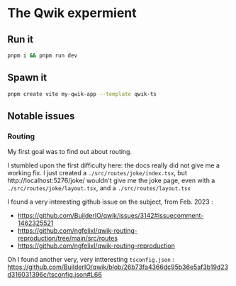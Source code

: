 # The Qwik expermient

## Run it

```bash
pnpm i && pnpm run dev
```

## Spawn it

```bash
pnpm create vite my-qwik-app --template qwik-ts
```

## Notable issues

### Routing


My first goal was to find out about routing.

I stumbled upon the first difficulty here: the docs really did not give me a working fix. I just created a `./src/routes/joke/index.tsx`, but http://localhost:5276/joke/ wouldn't give me the joke page, even with a `./src/routes/joke/layout.tsx`, and a `./src/routes/layout.tsx`



I found a very interesting github issue on the subject, from Feb. 2023 : 

* https://github.com/BuilderIO/qwik/issues/3142#issuecomment-1462325521
* https://github.com/ngfelixl/qwik-routing-reproduction/tree/main/src/routes
* https://github.com/ngfelixl/qwik-routing-reproduction

Oh I found another very, very intteresting `tsconfig.json` : https://github.com/BuilderIO/qwik/blob/26b73fa4366dc95b36e5af3b19d23d316031396c/tsconfig.json#L66